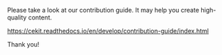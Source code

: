Please take a look at our contribution guide. It may help you create high-quality content.

https://cekit.readthedocs.io/en/develop/contribution-guide/index.html

Thank you!
